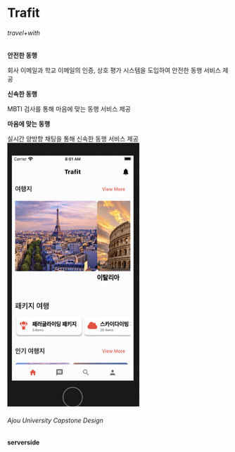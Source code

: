 Trafit 
=========
###### travel+with
**안전한 동행**

회사 이메일과 학교 이메일의 인증, 상호 평가 시스템을 도입하여 안전한 동행 서비스 제공


**신속한 동행**

MBTI 검사를 통해 마음에 맞는 동행 서비스 제공

**마음에 맞는 동행**

실시간 양방향 채팅을 통해 신속한 동행 서비스 제공
<img src="./imgForMkdn/스크린샷 2020-06-12 오전 8.01.32.jpg" width="300px" height="600px" title="300px" alt="trafit"></img><br/>

###### Ajou University Capstone Design
**serverside**

